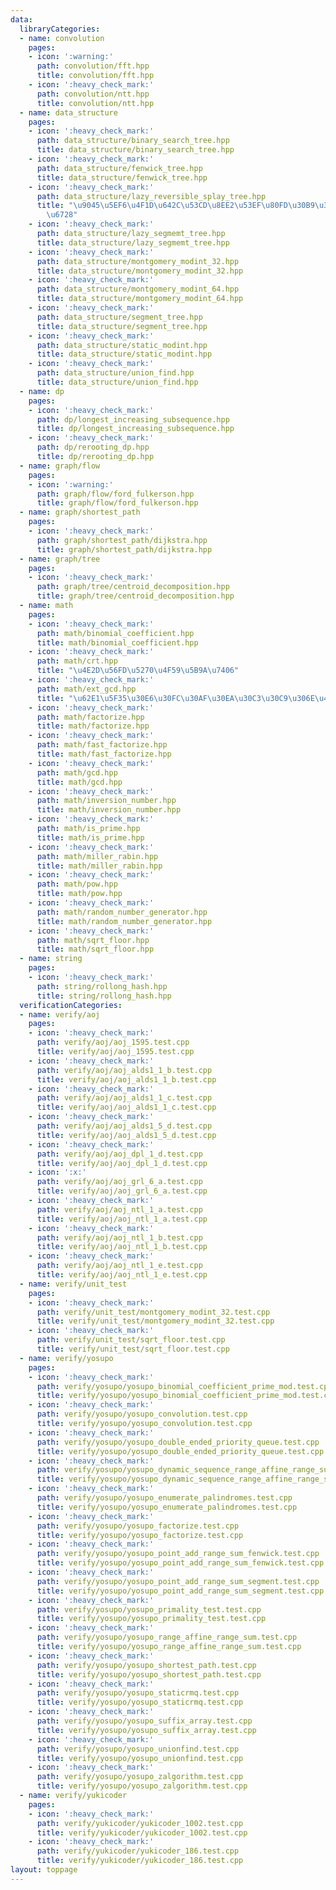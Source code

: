 ```yaml
---
data:
  libraryCategories:
  - name: convolution
    pages:
    - icon: ':warning:'
      path: convolution/fft.hpp
      title: convolution/fft.hpp
    - icon: ':heavy_check_mark:'
      path: convolution/ntt.hpp
      title: convolution/ntt.hpp
  - name: data_structure
    pages:
    - icon: ':heavy_check_mark:'
      path: data_structure/binary_search_tree.hpp
      title: data_structure/binary_search_tree.hpp
    - icon: ':heavy_check_mark:'
      path: data_structure/fenwick_tree.hpp
      title: data_structure/fenwick_tree.hpp
    - icon: ':heavy_check_mark:'
      path: data_structure/lazy_reversible_splay_tree.hpp
      title: "\u9045\u5EF6\u4F1D\u642C\u53CD\u8EE2\u53EF\u80FD\u30B9\u30D7\u30EC\u30FC\
        \u6728"
    - icon: ':heavy_check_mark:'
      path: data_structure/lazy_segmemt_tree.hpp
      title: data_structure/lazy_segmemt_tree.hpp
    - icon: ':heavy_check_mark:'
      path: data_structure/montgomery_modint_32.hpp
      title: data_structure/montgomery_modint_32.hpp
    - icon: ':heavy_check_mark:'
      path: data_structure/montgomery_modint_64.hpp
      title: data_structure/montgomery_modint_64.hpp
    - icon: ':heavy_check_mark:'
      path: data_structure/segment_tree.hpp
      title: data_structure/segment_tree.hpp
    - icon: ':heavy_check_mark:'
      path: data_structure/static_modint.hpp
      title: data_structure/static_modint.hpp
    - icon: ':heavy_check_mark:'
      path: data_structure/union_find.hpp
      title: data_structure/union_find.hpp
  - name: dp
    pages:
    - icon: ':heavy_check_mark:'
      path: dp/longest_increasing_subsequence.hpp
      title: dp/longest_increasing_subsequence.hpp
    - icon: ':heavy_check_mark:'
      path: dp/rerooting_dp.hpp
      title: dp/rerooting_dp.hpp
  - name: graph/flow
    pages:
    - icon: ':warning:'
      path: graph/flow/ford_fulkerson.hpp
      title: graph/flow/ford_fulkerson.hpp
  - name: graph/shortest_path
    pages:
    - icon: ':heavy_check_mark:'
      path: graph/shortest_path/dijkstra.hpp
      title: graph/shortest_path/dijkstra.hpp
  - name: graph/tree
    pages:
    - icon: ':heavy_check_mark:'
      path: graph/tree/centroid_decomposition.hpp
      title: graph/tree/centroid_decomposition.hpp
  - name: math
    pages:
    - icon: ':heavy_check_mark:'
      path: math/binomial_coefficient.hpp
      title: math/binomial_coefficient.hpp
    - icon: ':heavy_check_mark:'
      path: math/crt.hpp
      title: "\u4E2D\u56FD\u5270\u4F59\u5B9A\u7406"
    - icon: ':heavy_check_mark:'
      path: math/ext_gcd.hpp
      title: "\u62E1\u5F35\u30E6\u30FC\u30AF\u30EA\u30C3\u30C9\u306E\u4E92\u9664\u6CD5"
    - icon: ':heavy_check_mark:'
      path: math/factorize.hpp
      title: math/factorize.hpp
    - icon: ':heavy_check_mark:'
      path: math/fast_factorize.hpp
      title: math/fast_factorize.hpp
    - icon: ':heavy_check_mark:'
      path: math/gcd.hpp
      title: math/gcd.hpp
    - icon: ':heavy_check_mark:'
      path: math/inversion_number.hpp
      title: math/inversion_number.hpp
    - icon: ':heavy_check_mark:'
      path: math/is_prime.hpp
      title: math/is_prime.hpp
    - icon: ':heavy_check_mark:'
      path: math/miller_rabin.hpp
      title: math/miller_rabin.hpp
    - icon: ':heavy_check_mark:'
      path: math/pow.hpp
      title: math/pow.hpp
    - icon: ':heavy_check_mark:'
      path: math/random_number_generator.hpp
      title: math/random_number_generator.hpp
    - icon: ':heavy_check_mark:'
      path: math/sqrt_floor.hpp
      title: math/sqrt_floor.hpp
  - name: string
    pages:
    - icon: ':heavy_check_mark:'
      path: string/rollong_hash.hpp
      title: string/rollong_hash.hpp
  verificationCategories:
  - name: verify/aoj
    pages:
    - icon: ':heavy_check_mark:'
      path: verify/aoj/aoj_1595.test.cpp
      title: verify/aoj/aoj_1595.test.cpp
    - icon: ':heavy_check_mark:'
      path: verify/aoj/aoj_alds1_1_b.test.cpp
      title: verify/aoj/aoj_alds1_1_b.test.cpp
    - icon: ':heavy_check_mark:'
      path: verify/aoj/aoj_alds1_1_c.test.cpp
      title: verify/aoj/aoj_alds1_1_c.test.cpp
    - icon: ':heavy_check_mark:'
      path: verify/aoj/aoj_alds1_5_d.test.cpp
      title: verify/aoj/aoj_alds1_5_d.test.cpp
    - icon: ':heavy_check_mark:'
      path: verify/aoj/aoj_dpl_1_d.test.cpp
      title: verify/aoj/aoj_dpl_1_d.test.cpp
    - icon: ':x:'
      path: verify/aoj/aoj_grl_6_a.test.cpp
      title: verify/aoj/aoj_grl_6_a.test.cpp
    - icon: ':heavy_check_mark:'
      path: verify/aoj/aoj_ntl_1_a.test.cpp
      title: verify/aoj/aoj_ntl_1_a.test.cpp
    - icon: ':heavy_check_mark:'
      path: verify/aoj/aoj_ntl_1_b.test.cpp
      title: verify/aoj/aoj_ntl_1_b.test.cpp
    - icon: ':heavy_check_mark:'
      path: verify/aoj/aoj_ntl_1_e.test.cpp
      title: verify/aoj/aoj_ntl_1_e.test.cpp
  - name: verify/unit_test
    pages:
    - icon: ':heavy_check_mark:'
      path: verify/unit_test/montgomery_modint_32.test.cpp
      title: verify/unit_test/montgomery_modint_32.test.cpp
    - icon: ':heavy_check_mark:'
      path: verify/unit_test/sqrt_floor.test.cpp
      title: verify/unit_test/sqrt_floor.test.cpp
  - name: verify/yosupo
    pages:
    - icon: ':heavy_check_mark:'
      path: verify/yosupo/yosupo_binomial_coefficient_prime_mod.test.cpp
      title: verify/yosupo/yosupo_binomial_coefficient_prime_mod.test.cpp
    - icon: ':heavy_check_mark:'
      path: verify/yosupo/yosupo_convolution.test.cpp
      title: verify/yosupo/yosupo_convolution.test.cpp
    - icon: ':heavy_check_mark:'
      path: verify/yosupo/yosupo_double_ended_priority_queue.test.cpp
      title: verify/yosupo/yosupo_double_ended_priority_queue.test.cpp
    - icon: ':heavy_check_mark:'
      path: verify/yosupo/yosupo_dynamic_sequence_range_affine_range_sum.test.cpp
      title: verify/yosupo/yosupo_dynamic_sequence_range_affine_range_sum.test.cpp
    - icon: ':heavy_check_mark:'
      path: verify/yosupo/yosupo_enumerate_palindromes.test.cpp
      title: verify/yosupo/yosupo_enumerate_palindromes.test.cpp
    - icon: ':heavy_check_mark:'
      path: verify/yosupo/yosupo_factorize.test.cpp
      title: verify/yosupo/yosupo_factorize.test.cpp
    - icon: ':heavy_check_mark:'
      path: verify/yosupo/yosupo_point_add_range_sum_fenwick.test.cpp
      title: verify/yosupo/yosupo_point_add_range_sum_fenwick.test.cpp
    - icon: ':heavy_check_mark:'
      path: verify/yosupo/yosupo_point_add_range_sum_segment.test.cpp
      title: verify/yosupo/yosupo_point_add_range_sum_segment.test.cpp
    - icon: ':heavy_check_mark:'
      path: verify/yosupo/yosupo_primality_test.test.cpp
      title: verify/yosupo/yosupo_primality_test.test.cpp
    - icon: ':heavy_check_mark:'
      path: verify/yosupo/yosupo_range_affine_range_sum.test.cpp
      title: verify/yosupo/yosupo_range_affine_range_sum.test.cpp
    - icon: ':heavy_check_mark:'
      path: verify/yosupo/yosupo_shortest_path.test.cpp
      title: verify/yosupo/yosupo_shortest_path.test.cpp
    - icon: ':heavy_check_mark:'
      path: verify/yosupo/yosupo_staticrmq.test.cpp
      title: verify/yosupo/yosupo_staticrmq.test.cpp
    - icon: ':heavy_check_mark:'
      path: verify/yosupo/yosupo_suffix_array.test.cpp
      title: verify/yosupo/yosupo_suffix_array.test.cpp
    - icon: ':heavy_check_mark:'
      path: verify/yosupo/yosupo_unionfind.test.cpp
      title: verify/yosupo/yosupo_unionfind.test.cpp
    - icon: ':heavy_check_mark:'
      path: verify/yosupo/yosupo_zalgorithm.test.cpp
      title: verify/yosupo/yosupo_zalgorithm.test.cpp
  - name: verify/yukicoder
    pages:
    - icon: ':heavy_check_mark:'
      path: verify/yukicoder/yukicoder_1002.test.cpp
      title: verify/yukicoder/yukicoder_1002.test.cpp
    - icon: ':heavy_check_mark:'
      path: verify/yukicoder/yukicoder_186.test.cpp
      title: verify/yukicoder/yukicoder_186.test.cpp
layout: toppage
---
```

